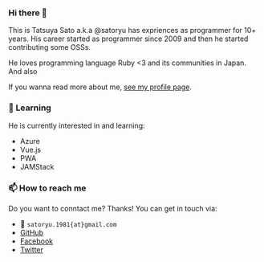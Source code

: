 ### Hi there 👋

This is Tatsuya Sato a.k.a @satoryu has expriences as programmer for 10+ years. 
His career started as programmer since 2009 and then he started contributing some OSSs.

He loves programming language Ruby <3 and its communities in Japan.
And also 

If you wanna read more about me, [see my profile page](https://github.com/). 

### :pencil: Learning

He is currently interested in and learning:

- Azure
- Vue.js
- PWA
- JAMStack

### 📫 How to reach me

Do you want to conntact me? Thanks!
You can get in touch via:

- :e-mail: `satoryu.1981{at}gmail.com`
- [GitHub](https://github.com/satoryu)
- [Facebook](https://www.facebook.com/satoryu)
- [Twitter](https://twitter.com/satoryuofficial)
